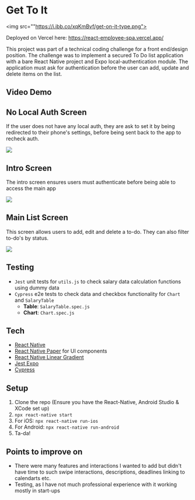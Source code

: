 # Get To It

<img src=""https://i.ibb.co/xqKmBvf/get-on-it-type.png">
         
Deployed on Vercel here: https://react-employee-spa.vercel.app/

This project was part of a technical coding challenge for a front end/design position. The challenge was to implement a secured To Do list application with a bare React Native project and Expo local-authentication module. The application must ask for authentication before the user can add, update and delete items on the list.

## Video Demo

## No Local Auth Screen

If the user does not have any local auth, they are ask to set it by being redirected to their phone's settings, before being sent back to the app to recheck auth. 

<img src="https://i.ibb.co/n88V0gP/bar-chart.png">

## Intro Screen

The intro screen ensures users must authenticate before being able to access the main app
                                                 
<img src="https://i.ibb.co/VJYf691/table.png">

## Main List Screen
        
This screen allows users to add, edit and delete a to-do. They can also filter to-do's by status.
                                                 
<img src="https://i.ibb.co/VJYf691/table.png">                                             
                                             
## Testing

- `Jest` unit tests for `utils.js` to check salary data calculation functions using dummy data
- `Cypress` e2e tests to check data and checkbox functionality for `Chart` and `SalaryTable`
   - <b>Table</b>: `SalaryTable.spec.js`
   - <b>Chart</b>: `Chart.spec.js`

## Tech

- [React Native](https://reactnative.dev/docs/environment-setup)
- [React Native Paper](https://callstack.github.io/react-native-paper/) for UI components
- [React Native Linear Gradient](https://github.com/react-native-linear-gradient/react-native-linear-gradient)
- [Jest Expo](https://docs.expo.dev/develop/unit-testing/?redirected)
- [Cypress](https://www.cypress.io/)

## Setup

1. Clone the repo 
(Ensure you have the React-Native, Android Studio & XCode set up)
2. ```npx react-native start```
3. For iOS: ```npx react-native run-ios```
4. For Android: ```npx react-native run-android```
5. Ta-da!                                           

## Points to improve on

- There were many features and interactions I wanted to add but didn't have time to such swipe interactions, descriptions, deadlines linking to calendarts etc. 
- Testing, as I have not much professional experience with it working mostly in start-ups
